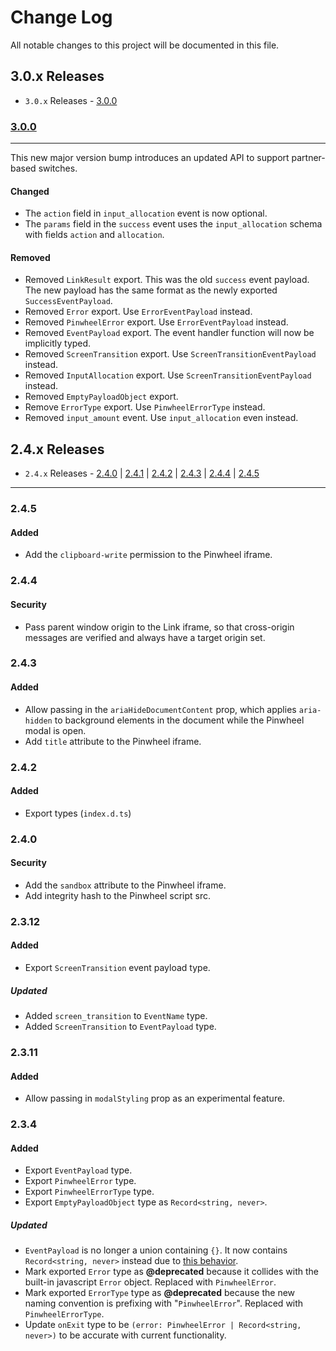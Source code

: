 # Change Log

All notable changes to this project will be documented in this file.

## 3.0.x Releases

- `3.0.x` Releases - [3.0.0](#300)

### [3.0.0](https://github.com/underdog-tech/pinwheel-ios-sdk/releases/tag/3.0.0)

---

This new major version bump introduces an updated API to support partner-based switches.

#### Changed
- The `action` field in `input_allocation` event is now optional.
- The `params` field in the `success` event uses the `input_allocation` schema with fields `action` and `allocation`.

#### Removed
- Removed `LinkResult` export. This was the old `success` event payload. The new payload has the same format as the newly exported `SuccessEventPayload`.
- Removed `Error` export. Use `ErrorEventPayload` instead.
- Removed `PinwheelError` export. Use `ErrorEventPayload` instead.
- Removed `EventPayload` export. The event handler function will now be implicitly typed.
- Removed `ScreenTransition` export. Use `ScreenTransitionEventPayload` instead.
- Removed `InputAllocation` export. Use `ScreenTransitionEventPayload` instead.
- Removed `EmptyPayloadObject` export.
- Remove `ErrorType` export. Use `PinwheelErrorType` instead.
- Removed `input_amount` event. Use `input_allocation` even instead.


## 2.4.x Releases

- `2.4.x` Releases - [2.4.0](#240) | [2.4.1](#241) | [2.4.2](#242) | [2.4.3](#243) | [2.4.4](#244) | [2.4.5](#245)

---

### 2.4.5

#### Added

- Add the `clipboard-write` permission to the Pinwheel iframe.

### 2.4.4

#### Security

- Pass parent window origin to the Link iframe, so that cross-origin messages are verified and always have a target origin set.

### 2.4.3

#### Added

- Allow passing in the `ariaHideDocumentContent` prop, which applies `aria-hidden` to background elements in the document while the Pinwheel modal is open.
- Add `title` attribute to the Pinwheel iframe.

### 2.4.2

#### Added

- Export types (`index.d.ts`)

### 2.4.0

#### Security

- Add the `sandbox` attribute to the Pinwheel iframe.
- Add integrity hash to the Pinwheel script src.

### 2.3.12

#### Added

- Export `ScreenTransition` event payload type.

##### Updated

- Added `screen_transition` to `EventName` type.
- Added `ScreenTransition` to `EventPayload` type.

### 2.3.11

#### Added

- Allow passing in `modalStyling` prop as an experimental feature.

### 2.3.4

#### Added

- Export `EventPayload` type.
- Export `PinwheelError` type.
- Export `PinwheelErrorType` type.
- Export `EmptyPayloadObject` type as `Record<string, never>`.

##### Updated

- `EventPayload` is no longer a union containing `{}`. It now contains `Record<string, never>` instead due to [this behavior](https://github.com/Microsoft/TypeScript/wiki/FAQ#why-are-all-types-assignable-to-empty-interfaces).
- Mark exported `Error` type as **@deprecated** because it collides with the built-in javascript `Error` object. Replaced with `PinwheelError`.
- Mark exported `ErrorType` type as **@deprecated** because the new naming convention is prefixing with "`PinwheelError`". Replaced with `PinwheelErrorType`.
- Update `onExit` type to be `(error: PinwheelError | Record<string, never>)` to be accurate with current functionality.
